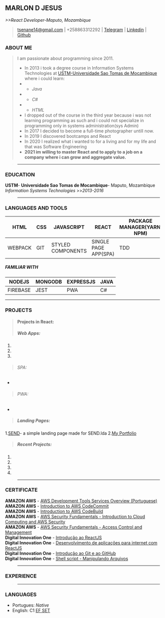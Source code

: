 ## MARLON D JESUS
*>>React Developer-Maputo, Mozambique*

>tsenane14@gmail.com | +258863312292 | [Telegram](https://telegram.me/exabitcore) | [Linkedin](https://www.linkedin.com/in/marlon-d-jesus-6874271ab/) | [Github](https://www.github.com/paichato)<br/>

### ABOUT ME
> I am passionate about programming since 2011.<br/>
> - In 2013 i took a degree course in Information Systems Technologies at [USTM-Universidade Sao Tomas de Mocambique](https://ustm.ac.mz) where i could learn:<br/>
   >  - - *Java*<br/>
   >  - - *C#* <br/>
   >   - - *HTML*<br/>
> - I dropped out of the course in the third year because i was not learning programming as such and i could not specialize in programming only in systems administration(sys Admin)<br/>
> - In 2017 I decided to become a full-time photographer untill now.<br/>
> - In 2019 I discovered bootcamps and React
> - In 2020 I realized what i wanted to for a living and for my life and that was Software Engineering
> -  **2021 im willing to master React and to apply to a job on a company where i can grow and aggregate value.**

> - - - - -

### EDUCATION
> > >
**USTM**- **Universidade Sao Tomas de Mocambique**- Maputo, Mozambique *Information Systems Technologies* >>*2013-2016*
> - - - - -

### LANGUAGES AND TOOLS
HTML     | CSS          | JAVASCRIPT | REACT | PACKAGE MANAGER(YARN, NPM) | PHOTOSHOP
---------|--------------|-----------|----------|----------|----------
WEBPACK    | GIT          | STYLED COMPONENTS | SINGLE PAGE APP(SPA) | TDD | PYTHON

##### FAMILIAR WITH
NODEJS     | MONGODB          | EXPRESSJS | JAVA
---------|--------------|-----------|-----------
FIREBASE    | JEST          | PWA | C#

----------
### PROJECTS

> #### Projects in React:
> ##### Web Apps:
  1.
  2.
  3.
> ###### SPA:
  -
> ###### PWA:
  -

> ##### Landing Pages:
  1.[SEND](https://paichato.github.io/send/)- a simple landing page made for SEND.lda 
  2.[My Portfolio](https://paichato.github.io/marlon-portfolio)
 
> ##### Recent Projects:
  1.
  2.
  3.
  4.
  > - - - - - - 
  ### CERTIFICATE
   **AMAZON AWS** - [AWS Development Tools Services Overview (Portuguese)](https://www.aws.training/Transcript/CompletionCertificateHtml?transcriptid=EjmgqLahjUyWa1sQ3oN_CQ2)<br/>
  **AMAZON AWS** - [Introduction to AWS CodeCommit](https://www.aws.training/Transcript/CompletionCertificateHtml?transcriptid=sYAxmMETCkKlfIUXiwjMvA2)<br/>
  **AMAZON AWS** - [Introduction to AWS CodeBuild](https://www.aws.training/Transcript/CompletionCertificateHtml?transcriptid=c4UEYG5Q20iwpAC2iM5Fww2)<br/>
  **AMAZON AWS** - [AWS Security Fundamentals - Introduction to Cloud Computing and AWS Security](https://www.aws.training/Transcript/CompletionCertificateHtml?transcriptid=I97sR2RvFUWuoyKTH8xM0w2)<br/>
  **AMAZON AWS** - [AWS Security Fundamentals - Access Control and Management](https://www.aws.training/Transcript/CompletionCertificateHtml?transcriptid=tfTVAbz_vUaR9ZW8mmslPg2)<br/>
  **Digital Innovation One** - [Introdução ao ReactJS](https://github.com/paichato/resume/blob/main/certificates/Certificado-Introducao%20ao%20ReactJs-DIgitalInnovationOne-701AA6FC.pdf)<br/>
  **Digital Innovation One** - [Desenvolvimento de aplicações para internet com ReactJS](https://github.com/paichato/resume/blob/main/certificates/Certificado-Desenvolvimento%20de%20aplica%C3%A7%C3%B5es%20para%20internet%20com%20ReactJS-A797485F.pdf)<br/>
  **Digital Innovation One** - [ Introdução ao Git e ao GitHub](https://certificates.digitalinnovation.one/BE912866)<br/>
   **Digital Innovation One** - [Shell script - Manipulando Arquivos ](https://certificates.digitalinnovation.one/772979B1)<br/>
 
  > - - - - - -
  
  ### EXPERIENCE
  
  > - - - - - -
  ### LANGUAGES
  - Portugues: *Native*
  - English: C1 [EF SET](https://www.efset.org/cert/2qD9Wd)
  
